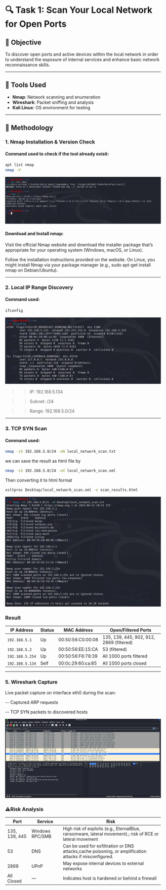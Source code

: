# 🔍 Task 1: Scan Your Local Network for Open Ports

## 📌 Objective
To discover open ports and active devices within the local network in order to understand the exposure of internal services and enhance basic network reconnaissance skills.

---

## 🧰 Tools Used
- **Nmap**: Network scanning and enumeration
- **Wireshark**: Packet sniffing and analysis
- **Kali Linux**: OS environment for testing

---

## 🧠 Methodology

### 1. Nmap Installation & Version Check
#### Command used to check if the tool already exisit:
```bash
apt list nmap
nmap -V
```
![already installed](https://github.com/Amish-C-K/Elevate-Labs--task1/blob/main/images/t1-1.png)

#### Download and Install nmap:

Visit the official Nmap website and download the installer package that’s appropriate for your operating system (Windows, macOS, or Linux).

Follow the installation instructions provided on the website. On Linux, you might install Nmap via your package manager (e.g., sudo apt-get install nmap on Debian/Ubuntu).

---

### 2. Local IP Range Discovery
#### Command used:
```bash
ifconfig
```
![local ip range](https://github.com/Amish-C-K/Elevate-Labs--task1/blob/main/images/t1-2.png)

>> IP: 192.168.5.134

>> Subnet: /24

>> Range: 192.168.5.0/24

---

### 3. TCP SYN Scan
#### Command used:
```bash
nmap -sS 192.168.5.0/24 -oN local_network_scan.txt
```
 we can save the result as html file by
 ```bash
nmap -sS 192.168.5.0/24 -oX local_network_scan.xml
```
Then converting it to html format
```bash
xsltproc Desktop/local_network_scan.xml -o scan_results.html
```
![nmap result](https://github.com/Amish-C-K/Elevate-Labs--task1/blob/main/images/t1-3.png)

### Result
| IP Address      | Status | MAC Address         | Open/Filtered Ports                      |
| --------------- | ------ | ------------------- | ---------------------------------------- |
| `192.168.5.1`   | Up     | 00:50:56\:C0:00:08  | 135, 139, 445, 902, 912, 2869 (filtered) |
| `192.168.5.2`   | Up     | 00:50:56\:EE:15\:CA | 53 (filtered)                            |
| `192.168.5.254` | Up     | 00:50:56\:F6:78:39  | All 1000 ports filtered                  |
| `192.168.5.134` | Self   | 00:0c:29:60\:ca:85  | All 1000 ports closed                    |

---

### 5. Wireshark Capture
Live packet capture on interface eth0 during the scan:

-- Captured ARP requests

-- TCP SYN packets to discovered hosts

![WireShark Captures](https://github.com/Amish-C-K/Elevate-Labs--task1/blob/main/images/t1-4.png)

### ⚠️Risk Analysis
| Port          | Service         | Risk                                                |
| ------------- | --------------- | --------------------------------------------------- |
| 135, 139, 445 | Windows RPC/SMB | High risk of exploits (e.g., EternalBlue, ransomware, lateral movement).; risk of RCE or lateral movement |
| 53            | DNS             | Can be used for exfiltration or DNS attacks,cache poisoning, or amplification attacks if misconfigured.         |
| 2869          | UPnP            | May expose internal devices to external networks    |
| All Closed    | —               | Indicates host is hardened or behind a firewall     |


